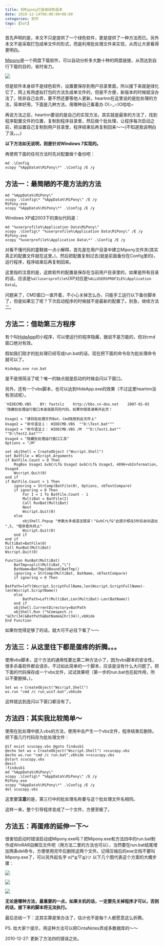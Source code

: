 ```yaml
---
title: 将Mipony打造成绿色版本
date: 2010-12-14T06:00:00+08:00
categories: 软件
tags: [bat]
---
```


首先声明的是，本文不只是提供了一个绿色软件，更是提供了一种方法而已。另外本文不是采取打包成单文件的形式，而是利用批处理文件来实现，从而让大家看得更明白。

[Mipony](http://mipony.net/)是一个网盘下载软件，可以自动分析多大数十种的网盘链接，从而达到自行下载的目的，省时省力。

![](/uploads/2010/12/mipony-support.png)<!--more-->

但是软件本身却不是绿色软件，设置要保存到用户目录里面，所以接下来就是绿化它了，网上有用虚拟打包的方法生成单文件的，但是不方便，新版本的时候就没办法了，除非自己会弄，要不然还要等他人更新，heartnn在这里说的是批处理的方法，简单好用，下面是几种方法，用哪种自己看着办 O(∩_∩)O哈哈~

再说方法之前，heartnn要说的是自己的实现方法，其实就是最笨的方法了，找到程序配置文件的位置，复制到程序目录里，然后做个批处理，让程序每次启动之前，把设置自己复制到用户目录里，程序结束后再复制回来～～(不知道我说明白了没。。。)

**以下方法如无说明，则是针对Windows 7实现的。**

再使用下面的任何方法时先对配置做个备份吧：

```dos
md .\Config
xcopy "%AppData%\MiPony\*" .\Config /E /y
```

## 方法一：最简陋的不是方法的方法

```dos
md "%AppData%\MiPony\"
xcopy .\Config\* "%AppData%\MiPony\" /E /y
MiPony.exe
xcopy "%AppData%\MiPony\*" .\Config /E /y
```

Windows XP或2003下的类似代码是：

```dos
md "%userprofile%\Application Data\MiPony\"
xcopy .\Config\* "%userprofile%\Application Data\MiPony\" /E /y
MiPony.exe
xcopy "%userprofile%\Application Data\*" .\Config /E /y
```

对看不懂代码的童鞋做一点小解释，首先是在用户目录中建立Mipony文件夹(其实真正的配置文件就在这里。)，然后把配置复制过去(就是前面备份在Config里的)，运行程序，程序结束后再复制回来。

这里指的注意的是，这款软件的配置是保存在当前用户目录里的，如果是所有目录的话，应该是`%allusersprofile%`(XP对应是`%ALLUSERSPROFILE%\Application Data`)。

问题来了，CMD窗口一直开着，不小心关掉怎么办，只能手工运行以下备份脚本了，但是如果忘了呢？下次启动程序的时候就不是最新的配置了。别急，继续方法二。

## 方法二：借助第三方程序

有个叫[HideApp](/uploads/2010/12/hideapp.7z)的小程序，可以使运行的程序隐藏，据说不是万能的，但对cmd窗口绝对有效。

假如我们刚才的批处理已经写成run.bat的话，现在把下面的命令存为批处理命令就可以了。

```dos
HideApp.exe run.bat
```

是不是很简洁了呢？唯一的缺点就是启动的时候会闪以下窗口。

另外，还有一个vbs脚本，也可以达到HideApp.exe的效果（不过这里heartnn没有测试呢）。

```vbscript
'HIDECMD.VBS    BY: fastslz    http://bbs.cn-dos.net    2007-01-03
'隐藏批处理运行窗口本身就是风险代码，如果你很菜请离开此页！

Usage1 = "请将批处理文件Bat、Cmd拖放到此文件上"
Usage2 = "命令语法１： HIDECMD.VBS  ""D:\Test.bat"""
Usage3 = "命令语法２： HIDECMD.VBS /M  ""D:\Test1.bat"" ""D:\Test2.bat"""
Usage4 = "隐藏批处理运行窗口工具"
Options = "/M"

set objShell = CreateObject ("Wscript.Shell")
set BatFile = WScript.Arguments
if BatFile.Count = 0 Then
    MsgBox Usage1 &vbCrLf& Usage2 &vbCrLf& Usage3, 4096+vbInformation, Usage4
    Wscript.Quit(0)
end if
if BatFile.Count > 1 Then
    ignoring = StrComp(BatFile(0), Options, vbTextCompare)
    if ignoring = 0 Then
        For I = 1 To BatFile.Count - 1
        MultiBat = BatFile(I)
        Call RunBat(MultiBat)
        Next
        Wscript.Quit(0)
    else
        objShell.Popup "参数太多或语法错误！"&vbCrLf&"此提示框在5秒后自动退出 ",5, "程序意外终止"
        Wscript.Quit(0)
    end if
end if
MultiBat=BatFile(0)
Call RunBat(MultiBat)
Wscript.Quit(0)

Function RunBat(MultiBat)
    BatTmp=split(MultiBat,"\")
    BatName=BatTmp(UBound(BatTmp))
    ignoring = StrComp(MultiBat, BatName, vbTextCompare)
    if ignoring = 0 Then
        BatPath=left(Wscript.ScriptFullName,len(Wscript.ScriptFullName)-len(Wscript.ScriptName))
    else
        BatPath=Left(MultiBat,Len(MultiBat)-Len(BatName))
    end if
    objShell.CurrentDirectory=BatPath
    objShell.Run ("%Comspec% /c "&Chr(34)&BatPath&BatName&Chr(34)),vbHide
End Function
```

如果你觉得足够了的话，就大可不必往下看了～～

## 方法三：从这里往下都是蛋疼的折腾。。。

使用vbs脚本，这个方法的通用性要比第二种方法小了，因为vbs脚本的安全性，很多杀毒软件都会误杀，不过如此简单的一个脚本，应该是没有什么大问题了。把下面的代码保存成一个vbs文件，试试效果吧（第一步的run.bat也在起作用，所以不要删掉。）。

```vbscript
Set ws = CreateObject("Wscript.Shell")
ws.run "cmd /c run_win7.bat",vbhide
```

这样就达到连闪以下窗口都没有了。

## 方法四：其实我比较简单～

使用在批处理中嵌入vbs的方法，使用中会产生一个vbs文件，程序结束后删除。把下面几行代码存为批处理文件： 

```dos
@if exist scucopy.vbs @goto findusb1
@echo Set ws = CreateObject("Wscript.Shell") >scucopy.vbs
@echo ws.run "cmd /c run.bat",vbhide >>scucopy.vbs
@start scucopy.vbs
@exit
:findusb1
md "%AppData%\MiPony\"
xcopy .\Config\* "%AppData%\MiPony\" /E /y
MiPony.exe
xcopy "%AppData%\MiPony\*" .\Config /E /y
del scucopy.vbs
```

这里要**注意**的是，第三行中的批处理名称要与这个批处理文件名相同。

这样一来，整个引导程序变成了一个文件，方便至极了。

## 方法五：再蛋疼的延伸一下～

很害怕启动时错误启动成Mipony.exe吗？把Mipony.exe和方法四中的run.bat制作成WinRAR自解压文件吧（用方法二里的方法也可以），当然要在run.bat结尾增加两条del命令，方便使用完毕后删除这两个文件。记得压缩后的exe文档不要叫Mipony.exe了，可以另外起名字 o(*≧▽≦)ツ 以下几个图代表这个方案的大概步骤：

![](/uploads/2010/12/pack1.png)

![](/uploads/2010/12/pack2.png)

![](/uploads/2010/12/pack3.png)

**无论是哪种方法，最重要的一点，如果关机的话，一定要先关掉程序才可以，否则的话，接下来的脚本将无法执行。**

最后总结一下：这其实算是笨办法了，估计也不是每个人都愿意这么折腾。

PS. 给大家个提示，用这种方法可以把CintaNotes弄成多数据库的～～

2010-12-27: 更新了方法四的错误之处。
